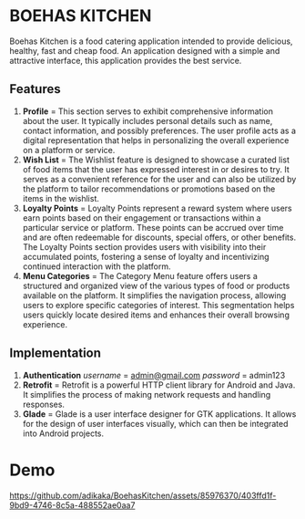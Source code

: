 # BOEHAS KITCHEN
Boehas Kitchen is a food catering application intended to provide delicious, healthy, fast and cheap food. An application designed with a simple and attractive interface, this application provides the best service.

## Features
1. **Profile** = This section serves to exhibit comprehensive information about the user. It typically includes personal details such as name, contact information, and possibly preferences. The user profile acts as a digital representation that helps in personalizing the overall experience on a platform or service.
2. **Wish List** = The Wishlist feature is designed to showcase a curated list of food items that the user has expressed interest in or desires to try. It serves as a convenient reference for the user and can also be utilized by the platform to tailor recommendations or promotions based on the items in the wishlist.
3. **Loyalty Points** = Loyalty Points represent a reward system where users earn points based on their engagement or transactions within a particular service or platform. These points can be accrued over time and are often redeemable for discounts, special offers, or other benefits. The Loyalty Points section provides users with visibility into their accumulated points, fostering a sense of loyalty and incentivizing continued interaction with the platform.
4. **Menu Categories** = The Category Menu feature offers users a structured and organized view of the various types of food or products available on the platform. It simplifies the navigation process, allowing users to explore specific categories of interest. This segmentation helps users quickly locate desired items and enhances their overall browsing experience.

## Implementation
1. **Authentication** *username* = admin@gmail.com *password* = admin123
2. **Retrofit** = Retrofit is a powerful HTTP client library for Android and Java. It simplifies the process of making network requests and handling responses.
3. **Glade** = Glade is a user interface designer for GTK applications. It allows for the design of user interfaces visually, which can then be integrated into Android projects.

# Demo
https://github.com/adikaka/BoehasKitchen/assets/85976370/403ffd1f-9bd9-4746-8c5a-488552ae0aa7

